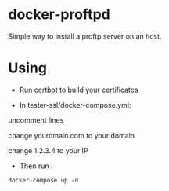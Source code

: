# docker-proftpd

Simple way to install a proftp server on an host.

# Using

* Run certbot to build your certificates 

* In tester-ssl/docker-compose.yml:

uncomment lines

change yourdmain.com to your domain

change 1.2.3.4 to your IP

* Then run :

``
docker-compose up -d 
``
